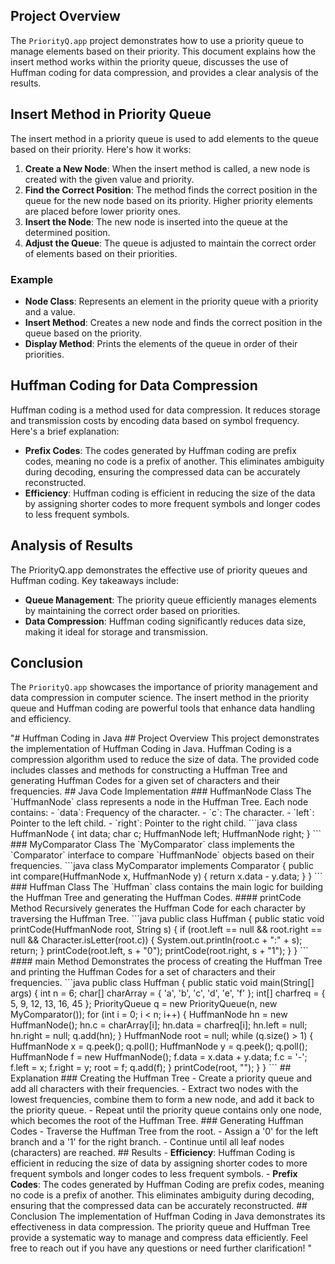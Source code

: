 
## Project Overview

The `PriorityQ.app` project demonstrates how to use a priority queue to manage elements based on their priority. This document explains how the insert method works within the priority queue, discusses the use of Huffman coding for data compression, and provides a clear analysis of the results.

## Insert Method in Priority Queue

The insert method in a priority queue is used to add elements to the queue based on their priority. Here's how it works:

1. **Create a New Node**: When the insert method is called, a new node is created with the given value and priority.
2. **Find the Correct Position**: The method finds the correct position in the queue for the new node based on its priority. Higher priority elements are placed before lower priority ones.
3. **Insert the Node**: The new node is inserted into the queue at the determined position.
4. **Adjust the Queue**: The queue is adjusted to maintain the correct order of elements based on their priorities.

### Example

- **Node Class**: Represents an element in the priority queue with a priority and a value.
- **Insert Method**: Creates a new node and finds the correct position in the queue based on the priority.
- **Display Method**: Prints the elements of the queue in order of their priorities.

## Huffman Coding for Data Compression

Huffman coding is a method used for data compression. It reduces storage and transmission costs by encoding data based on symbol frequency. Here's a brief explanation:

- **Prefix Codes**: The codes generated by Huffman coding are prefix codes, meaning no code is a prefix of another. This eliminates ambiguity during decoding, ensuring the compressed data can be accurately reconstructed.
- **Efficiency**: Huffman coding is efficient in reducing the size of the data by assigning shorter codes to more frequent symbols and longer codes to less frequent symbols.

## Analysis of Results

The PriorityQ.app demonstrates the effective use of priority queues and Huffman coding. Key takeaways include:

- **Queue Management**: The priority queue efficiently manages elements by maintaining the correct order based on priorities.
- **Data Compression**: Huffman coding significantly reduces data size, making it ideal for storage and transmission.

## Conclusion

The `PriorityQ.app` showcases the importance of priority management and data compression in computer science. The insert method in the priority queue and Huffman coding are powerful tools that enhance data handling and efficiency.


"# Huffman Coding in Java ## Project Overview This project demonstrates the implementation of Huffman Coding in Java. Huffman Coding is a compression algorithm used to reduce the size of data. The provided code includes classes and methods for constructing a Huffman Tree and generating Huffman Codes for a given set of characters and their frequencies. ## Java Code Implementation ### HuffmanNode Class The \`HuffmanNode\` class represents a node in the Huffman Tree. Each node contains: - \`data\`: Frequency of the character. - \`c\`: The character. - \`left\`: Pointer to the left child. - \`right\`: Pointer to the right child. \`\`\`java class HuffmanNode { int data; char c; HuffmanNode left; HuffmanNode right; } \`\`\` ### MyComparator Class The \`MyComparator\` class implements the \`Comparator\` interface to compare \`HuffmanNode\` objects based on their frequencies. \`\`\`java class MyComparator implements Comparator<HuffmanNode> { public int compare(HuffmanNode x, HuffmanNode y) { return x.data - y.data; } } \`\`\` ### Huffman Class The \`Huffman\` class contains the main logic for building the Huffman Tree and generating the Huffman Codes. #### printCode Method Recursively generates the Huffman Code for each character by traversing the Huffman Tree. \`\`\`java public class Huffman { public static void printCode(HuffmanNode root, String s) { if (root.left == null && root.right == null && Character.isLetter(root.c)) { System.out.println(root.c + \":\" + s); return; } printCode(root.left, s + \"0\"); printCode(root.right, s + \"1\"); } } \`\`\` #### main Method Demonstrates the process of creating the Huffman Tree and printing the Huffman Codes for a set of characters and their frequencies. \`\`\`java public class Huffman { public static void main(String[] args) { int n = 6; char[] charArray = { 'a', 'b', 'c', 'd', 'e', 'f' }; int[] charfreq = { 5, 9, 12, 13, 16, 45 }; PriorityQueue<HuffmanNode> q = new PriorityQueue<HuffmanNode>(n, new MyComparator()); for (int i = 0; i < n; i++) { HuffmanNode hn = new HuffmanNode(); hn.c = charArray[i]; hn.data = charfreq[i]; hn.left = null; hn.right = null; q.add(hn); } HuffmanNode root = null; while (q.size() > 1) { HuffmanNode x = q.peek(); q.poll(); HuffmanNode y = q.peek(); q.poll(); HuffmanNode f = new HuffmanNode(); f.data = x.data + y.data; f.c = '-'; f.left = x; f.right = y; root = f; q.add(f); } printCode(root, \"\"); } } \`\`\` ## Explanation ### Creating the Huffman Tree - Create a priority queue and add all characters with their frequencies. - Extract two nodes with the lowest frequencies, combine them to form a new node, and add it back to the priority queue. - Repeat until the priority queue contains only one node, which becomes the root of the Huffman Tree. ### Generating Huffman Codes - Traverse the Huffman Tree from the root. - Assign a '0' for the left branch and a '1' for the right branch. - Continue until all leaf nodes (characters) are reached. ## Results - **Efficiency**: Huffman Coding is efficient in reducing the size of data by assigning shorter codes to more frequent symbols and longer codes to less frequent symbols. - **Prefix Codes**: The codes generated by Huffman Coding are prefix codes, meaning no code is a prefix of another. This eliminates ambiguity during decoding, ensuring that the compressed data can be accurately reconstructed. ## Conclusion The implementation of Huffman Coding in Java demonstrates its effectiveness in data compression. The priority queue and Huffman Tree provide a systematic way to manage and compress data efficiently. Feel free to reach out if you have any questions or need further clarification! "